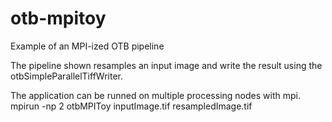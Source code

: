 # otb-mpitoy
Example of an MPI-ized OTB pipeline

The pipeline shown resamples an input image and write the result using the otbSimpleParallelTiffWriter.

The application can be runned on multiple processing nodes with mpi.
mpirun -np 2 otbMPIToy inputImage.tif resampledImage.tif
